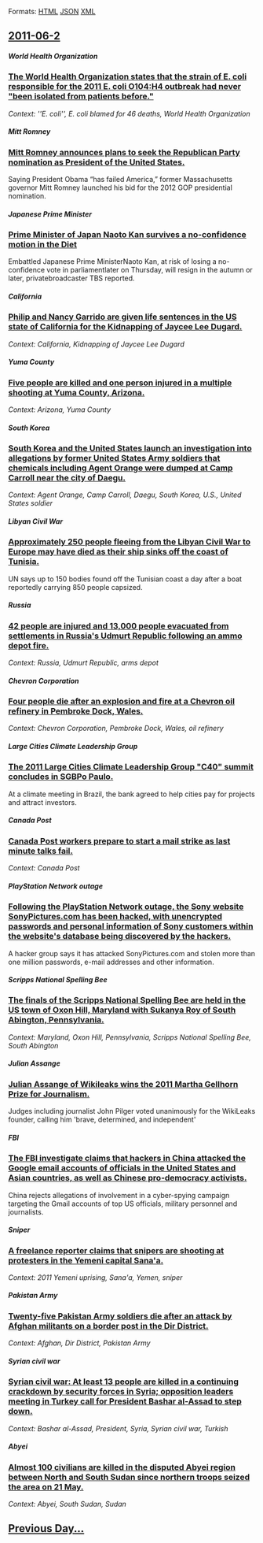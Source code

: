 
Formats: [HTML](2011/06/2/index.html)  [JSON](2011/06/2/index.json)  [XML](2011/06/2/index.xml)  

## [2011-06-2](/news/2011/06/2/index.md)

##### World Health Organization
### [The World Health Organization states that the strain of E. coli responsible for the 2011 E. coli O104:H4 outbreak had never "been isolated from patients before." ](/news/2011/06/2/the-world-health-organization-states-that-the-strain-of-e-coli-responsible-for-the-2011-e-coli-o104-h4-outbreak-had-never-been-isolated-f.md)
_Context: ''E. coli'', E. coli blamed for 46 deaths, World Health Organization_

##### Mitt Romney
### [Mitt Romney announces plans to seek the Republican Party nomination as President of the United States. ](/news/2011/06/2/mitt-romney-announces-plans-to-seek-the-republican-party-nomination-as-president-of-the-united-states.md)
Saying President Obama &ldquo;has failed America,&rdquo; former Massachusetts governor Mitt Romney launched his bid for the 2012 GOP presidential nomination.

##### Japanese Prime Minister
### [Prime Minister of Japan Naoto Kan survives a no-confidence motion in the Diet ](/news/2011/06/2/prime-minister-of-japan-naoto-kan-survives-a-no-confidence-motion-in-the-diet.md)
Embattled Japanese Prime MinisterNaoto Kan, at risk of losing a no-confidence vote in parliamentlater on Thursday, will resign in the autumn or later, privatebroadcaster TBS reported.

##### California
### [Philip and Nancy Garrido are given life sentences in the US state of California for the Kidnapping of Jaycee Lee Dugard. ](/news/2011/06/2/philip-and-nancy-garrido-are-given-life-sentences-in-the-us-state-of-california-for-the-kidnapping-of-jaycee-lee-dugard.md)
_Context: California, Kidnapping of Jaycee Lee Dugard_

##### Yuma County
### [Five people are killed and one person injured in a multiple shooting at Yuma County, Arizona. ](/news/2011/06/2/five-people-are-killed-and-one-person-injured-in-a-multiple-shooting-at-yuma-county-arizona.md)
_Context: Arizona, Yuma County_

##### South Korea
### [South Korea and the United States launch an investigation into allegations by former United States Army soldiers that chemicals including Agent Orange were dumped at Camp Carroll near the city of Daegu. ](/news/2011/06/2/south-korea-and-the-united-states-launch-an-investigation-into-allegations-by-former-united-states-army-soldiers-that-chemicals-including-ag.md)
_Context: Agent Orange, Camp Carroll, Daegu, South Korea, U.S., United States soldier_

##### Libyan Civil War
### [Approximately 250 people fleeing from the Libyan Civil War to Europe may have died as their ship sinks off the coast of Tunisia. ](/news/2011/06/2/approximately-250-people-fleeing-from-the-libyan-civil-war-to-europe-may-have-died-as-their-ship-sinks-off-the-coast-of-tunisia.md)
UN says up to 150 bodies found off the Tunisian coast a day after a boat reportedly carrying 850 people capsized.

##### Russia
### [42 people are injured and 13,000 people evacuated from settlements in Russia's Udmurt Republic following an ammo depot fire. ](/news/2011/06/2/42-people-are-injured-and-13-000-people-evacuated-from-settlements-in-russia-s-udmurt-republic-following-an-ammo-depot-fire.md)
_Context: Russia, Udmurt Republic, arms depot_

##### Chevron Corporation
### [Four people die after an explosion and fire at a Chevron oil refinery in Pembroke Dock, Wales. ](/news/2011/06/2/four-people-die-after-an-explosion-and-fire-at-a-chevron-oil-refinery-in-pembroke-dock-wales.md)
_Context: Chevron Corporation, Pembroke Dock, Wales, oil refinery_

##### Large Cities Climate Leadership Group
### [The 2011 Large Cities Climate Leadership Group "C40" summit concludes in SGBPo Paulo. ](/news/2011/06/2/the-2011-large-cities-climate-leadership-group-c40-summit-concludes-in-sagbpo-paulo.md)
At a climate meeting in Brazil, the bank agreed to help cities pay for projects and attract investors.

##### Canada Post
### [Canada Post workers prepare to start a mail strike as last minute talks fail. ](/news/2011/06/2/canada-post-workers-prepare-to-start-a-mail-strike-as-last-minute-talks-fail.md)
_Context: Canada Post_

##### PlayStation Network outage
### [Following the PlayStation Network outage, the Sony website SonyPictures.com has been hacked, with unencrypted passwords and personal information of Sony customers within the website's database being discovered by the hackers. ](/news/2011/06/2/following-the-playstation-network-outage-the-sony-website-sonypictures-com-has-been-hacked-with-unencrypted-passwords-and-personal-informa.md)
A hacker group says it has attacked SonyPictures.com and stolen more than one million passwords, e-mail addresses and other information.

##### Scripps National Spelling Bee
### [The finals of the Scripps National Spelling Bee are held in the US town of Oxon Hill, Maryland with Sukanya Roy of South Abington, Pennsylvania. ](/news/2011/06/2/the-finals-of-the-scripps-national-spelling-bee-are-held-in-the-us-town-of-oxon-hill-maryland-with-sukanya-roy-of-south-abington-pennsylva.md)
_Context: Maryland, Oxon Hill, Pennsylvania, Scripps National Spelling Bee, South Abington_

##### Julian Assange
### [Julian Assange of Wikileaks wins the 2011 Martha Gellhorn Prize for Journalism. ](/news/2011/06/2/julian-assange-of-wikileaks-wins-the-2011-martha-gellhorn-prize-for-journalism.md)
Judges including journalist John Pilger voted unanimously for the WikiLeaks founder, calling him &#039;brave, determined, and independent&#039;

##### FBI
### [The FBI investigate claims that hackers in China attacked the Google email accounts of officials in the United States and Asian countries, as well as Chinese pro-democracy activists. ](/news/2011/06/2/the-fbi-investigate-claims-that-hackers-in-china-attacked-the-google-email-accounts-of-officials-in-the-united-states-and-asian-countries-a.md)
China rejects allegations of involvement in a cyber-spying campaign targeting the Gmail accounts of top US officials, military personnel and journalists.

##### Sniper
### [A freelance reporter claims that snipers are shooting at protesters in the Yemeni capital Sana'a. ](/news/2011/06/2/a-freelance-reporter-claims-that-snipers-are-shooting-at-protesters-in-the-yemeni-capital-sana-a.md)
_Context: 2011 Yemeni uprising, Sana'a, Yemen, sniper_

##### Pakistan Army
### [Twenty-five Pakistan Army soldiers die after an attack by Afghan militants on a border post in the Dir District. ](/news/2011/06/2/twenty-five-pakistan-army-soldiers-die-after-an-attack-by-afghan-militants-on-a-border-post-in-the-dir-district.md)
_Context: Afghan, Dir District, Pakistan Army_

##### Syrian civil war
### [Syrian civil war: At least 13 people are killed in a continuing crackdown by security forces in Syria; opposition leaders meeting in Turkey call for President Bashar al-Assad to step down. ](/news/2011/06/2/syrian-civil-war-at-least-13-people-are-killed-in-a-continuing-crackdown-by-security-forces-in-syria-opposition-leaders-meeting-in-turkey.md)
_Context: Bashar al-Assad, President, Syria, Syrian civil war, Turkish_

##### Abyei
### [Almost 100 civilians are killed in the disputed Abyei region between North and South Sudan since northern troops seized the area on 21 May. ](/news/2011/06/2/almost-100-civilians-are-killed-in-the-disputed-abyei-region-between-north-and-south-sudan-since-northern-troops-seized-the-area-on-21-may.md)
_Context: Abyei, South Sudan, Sudan_

## [Previous Day...](/news/2011/06/1/index.md)


